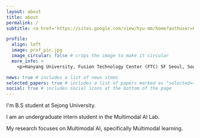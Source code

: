 ```yaml
---
layout: about
title: about
permalink: /
subtitle: <a href='https://sites.google.com/view/hyu-mm/home?authuser=0'> Multimodal AI Lab </a>

profile:
  align: left
  image: prof_pic.jpg
  image_circular: false # crops the image to make it circular
  more_info: >
    <p>Hanyang University, Fusion Technology Center (FTC) 5F Seoul, South Korea</p>

news: true # includes a list of news items
selected_papers: true # includes a list of papers marked as "selected={true}"
social: true # includes social icons at the bottom of the page
---
```


I'm B.S student at Sejong University.


I am an undergraduate intern student in the Multimodal AI Lab.

My research focuses on Multimodal AI, specifically Multimodal learning.






